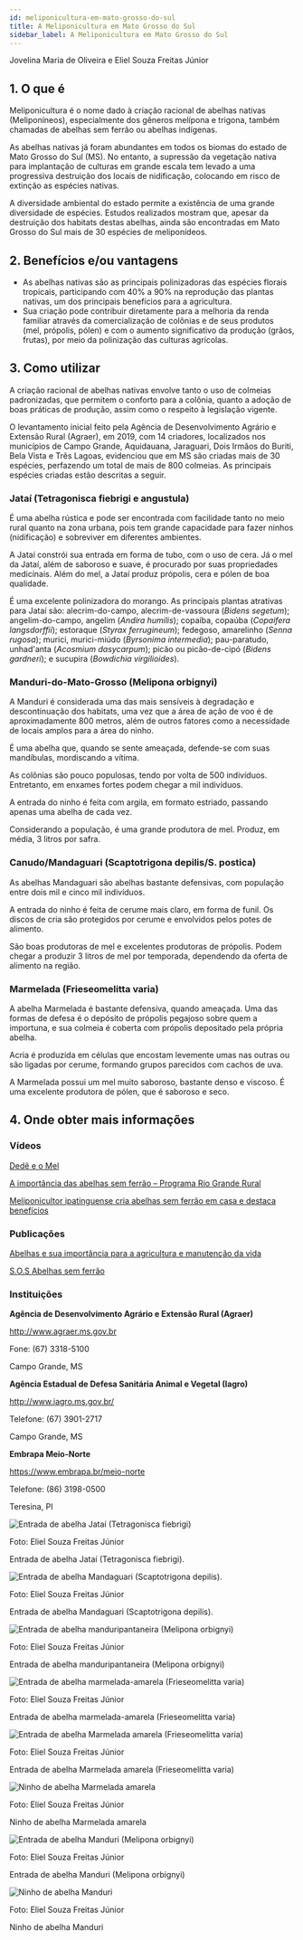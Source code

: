 ```yaml
---
id: meliponicultura-em-mato-grosso-do-sul
title: A Meliponicultura em Mato Grosso do Sul
sidebar_label: A Meliponicultura em Mato Grosso do Sul
---
```


<div className="center-textArticle">Jovelina Maria de Oliveira e Eliel Souza Freitas Júnior</div>

## **1. O que é**

Meliponicultura é o nome dado à criação racional de abelhas
nativas (Meliponíneos), especialmente dos gêneros melípona e
trigona, também chamadas de abelhas sem ferrão ou abelhas
indígenas.

As abelhas nativas já foram abundantes em todos os biomas do
estado de Mato Grosso do Sul (MS). No entanto, a supressão da
vegetação nativa para implantação de culturas em grande escala
tem levado a uma progressiva destruição dos locais de
nidificação, colocando em risco de extinção as espécies nativas.

A diversidade ambiental do estado permite a existência de uma
grande diversidade de espécies. Estudos realizados mostram
que, apesar da destruição dos habitats destas abelhas, ainda são
encontradas em Mato Grosso do Sul mais de 30 espécies de
meliponídeos.

## **2. Benefícios e/ou vantagens**

- As abelhas nativas são as principais polinizadoras das
  espécies florais tropicais, participando com 40% a 90% na
  reprodução das plantas nativas, um dos principais benefícios
  para a agricultura.
- Sua criação pode contribuir diretamente para a melhoria da
  renda familiar através da comercialização de colônias e de
  seus produtos (mel, própolis, pólen) e com o aumento
  significativo da produção (grãos, frutas), por meio da
  polinização das culturas agrícolas.

## **3. Como utilizar**

A criação racional de abelhas nativas envolve tanto o uso de
colmeias padronizadas, que permitem o conforto para a colônia,
quanto a adoção de boas práticas de produção, assim como o
respeito à legislação vigente.

O levantamento inicial feito pela Agência de Desenvolvimento
Agrário e Extensão Rural (Agraer), em 2019, com 14 criadores,
localizados nos municípios de Campo Grande, Aquidauana,
Jaraguari, Dois Irmãos do Buriti, Bela Vista e Três Lagoas,
evidenciou que em MS são criadas mais de 30 espécies,
perfazendo um total de mais de 800 colmeias. As principais
espécies criadas estão descritas a seguir.

### Jataí (Tetragonisca fiebrigi e angustula)

É uma abelha
rústica e pode ser encontrada com facilidade tanto no meio rural
quanto na zona urbana, pois tem grande capacidade para fazer
ninhos (nidificação) e sobreviver em diferentes ambientes.

A Jataí constrói sua entrada em forma de tubo, com o uso de cera.
Já o mel da Jataí, além de saboroso e suave, é procurado por
suas propriedades medicinais. Além do mel, a Jataí produz
própolis, cera e pólen de boa qualidade.

É uma excelente polinizadora do morango. As principais plantas
atrativas para Jataí são: alecrim-do-campo, alecrim-de-vassoura
(_Bidens segetum_); angelim-do-campo, angelim (_Andira humilis_);
copaíba, copaúba (_Copaifera langsdorffii_); estoraque (_Styrax
ferrugineum_); fedegoso, amarelinho (_Senna rugosa_); murici,
murici-miúdo (_Byrsonima intermedia_); pau-paratudo, unhad'anta (_Acosmium dasycarpum_); picão ou picão-de-cipó (_Bidens
gardneri_); e sucupira (_Bowdichia virgilioides_).

### Manduri-do-Mato-Grosso (Melipona orbignyi)

A Manduri é
considerada uma das mais sensíveis à degradação e
descontinuação dos habitats, uma vez que a área de ação de voo
é de aproximadamente 800 metros, além de outros fatores como
a necessidade de locais amplos para a área do ninho.

É uma abelha que, quando se sente ameaçada, defende-se com
suas mandíbulas, mordiscando a vítima.

As colônias são pouco populosas, tendo por volta de 500
indivíduos. Entretanto, em enxames fortes podem chegar a mil
indivíduos.

A entrada do ninho é feita com argila, em formato estriado,
passando apenas uma abelha de cada vez.

Considerando a população, é uma grande produtora de mel.
Produz, em média, 3 litros por safra.

### Canudo/Mandaguari (Scaptotrigona depilis/S. postica)

As
abelhas Mandaguari são abelhas bastante defensivas, com
população entre dois mil e cinco mil indivíduos.

A entrada do ninho é feita de cerume mais claro, em forma de
funil. Os discos de cria são protegidos por cerume e envolvidos
pelos potes de alimento.

São boas produtoras de mel e excelentes produtoras de própolis.
Podem chegar a produzir 3 litros de mel por temporada,
dependendo da oferta de alimento na região.

### Marmelada (Frieseomelitta varia)

A abelha Marmelada é
bastante defensiva, quando ameaçada. Uma das formas de
defesa é o depósito de própolis pegajoso sobre quem a
importuna, e sua colmeia é coberta com própolis depositado pela
própria abelha.

Acria é produzida em células que encostam levemente umas nas
outras ou são ligadas por cerume, formando grupos parecidos
com cachos de uva.

A Marmelada possui um mel muito saboroso, bastante denso e
viscoso. É uma excelente produtora de pólen, que é saboroso e
seco.

## **4. Onde obter mais informações**

### Vídeos

[Dedê e o Mel](https://bit.ly/3b2e1H5)

[A importância das abelhas sem ferrão – Programa Rio Grande Rural](https://youtu.be/np2isGsFvg4)

[Meliponicultor ipatinguense cria abelhas sem ferrão em casa e destaca benefícios](https://youtu.be/A5xRo5HEsVI)

### Publicações

[Abelhas e sua importância para a agricultura e manutenção da vida](https://www.embrapa.br/meio-norte/abelhas)

[S.O.S Abelhas sem ferrão](http://sosabelhassemferrao.com.br/site/)

### Instituições

**Agência de Desenvolvimento Agrário e Extensão Rural (Agraer)**

http://www.agraer.ms.gov.br

Fone: (67) 3318-5100

Campo Grande, MS

**Agência Estadual de Defesa Sanitária Animal e Vegetal (Iagro)**

http://www.iagro.ms.gov.br/

Telefone: (67) 3901-2717

Campo Grande, MS

**Embrapa Meio-Norte**

https://www.embrapa.br/meio-norte

Telefone: (86) 3198-0500

Teresina, PI

![Entrada de abelha Jataí (Tetragonisca fiebrigi)](/img/docs/24_meliponicultura/FOTO_01.jpg)

Foto: Eliel Souza Freitas Júnior

<div className="center-textImage">
Entrada de abelha Jataí (Tetragonisca fiebrigi).
</div>

![Entrada de abelha Mandaguari (Scaptotrigona depilis).](/img/docs/24_meliponicultura/FOTO_02.jpg)

Foto: Eliel Souza Freitas Júnior

<div className="center-textImage">
Entrada de abelha Mandaguari (Scaptotrigona depilis).
</div>

![Entrada de abelha manduripantaneira (Melipona orbignyi)](/img/docs/24_meliponicultura/FOTO_03.jpg)

Foto: Eliel Souza Freitas Júnior

<div className="center-textImage">
Entrada de abelha manduripantaneira (Melipona orbignyi)
</div>

![Entrada de abelha marmelada-amarela (Frieseomelitta varia)](/img/docs/24_meliponicultura/FOTO_04.jpg)

Foto: Eliel Souza Freitas Júnior

<div className="center-textImage">
Entrada de abelha marmelada-amarela (Frieseomelitta varia)
</div>

<div className="image-Box">

![Entrada de abelha Marmelada amarela (Frieseomelitta varia)](/img/docs/24_meliponicultura/FOTO_05.jpg)

Foto: Eliel Souza Freitas Júnior

</div>

<div className="center-textImage">
Entrada de abelha Marmelada amarela (Frieseomelitta varia)
</div>

<div className="image-Box">

![Ninho de abelha Marmelada amarela](/img/docs/24_meliponicultura/FOTO_06.jpg)

Foto: Eliel Souza Freitas Júnior

</div>

<div className="center-textImage">
Ninho de abelha Marmelada amarela
</div>

<div className="image-Box">

![Entrada de abelha Manduri (Melipona orbignyi)](/img/docs/24_meliponicultura/FOTO_07.jpg)

Foto: Eliel Souza Freitas Júnior

</div>

<div className="center-textImage">
Entrada de abelha Manduri (Melipona orbignyi)
</div>

<div className="image-Box">

![Ninho de abelha Manduri](/img/docs/24_meliponicultura/FOTO_08.jpg)

Foto: Eliel Souza Freitas Júnior

</div>

<div className="center-textImage">
Ninho de abelha Manduri
</div>
